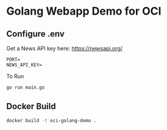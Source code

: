 # Golang Webapp Demo for OCI

## Configure .env
Get a News API key here: https://newsapi.org/
```
PORT=
NEWS_API_KEY=
```

To Run
```bash
go run main.go
```

## Docker Build
```bash
docker build -t oci-golang-demo .
```